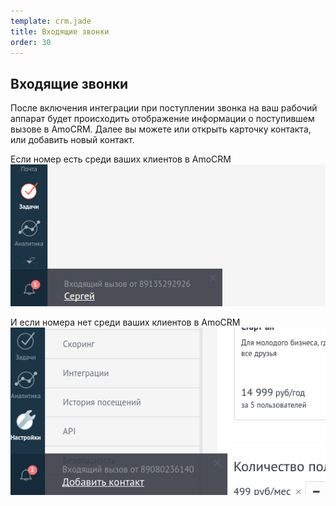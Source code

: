 ```yaml
--- 
template: crm.jade
title: Входящие звонки
order: 30
---
```


## Входящие звонки

После включения интеграции при поступлении звонка на ваш рабочий аппарат будет происходить отображение информации о поступившем вызове в AmoCRM. Далее вы можете или открыть карточку контакта, или добавить новый контакт.

Если номер есть среди ваших клиентов в AmoCRM
![](images/incoming_call.png)

И если номера нет среди ваших клиентов в AmoCRM
![](images/incoming_call_unknown.png)